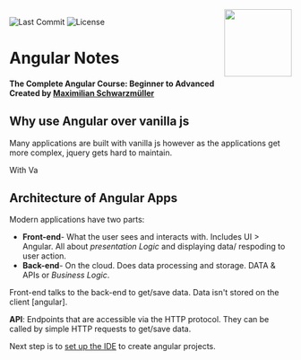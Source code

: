 <img align="right" height="120px" style="padding-left: 20px" src="https://upload.wikimedia.org/wikipedia/commons/thumb/c/cf/Angular_full_color_logo.svg/2048px-Angular_full_color_logo.svg.png">

![Last Commit](https://img.shields.io/github/last-commit/sortedcord/angular-notes?style=for-the-badge)
![License](https://img.shields.io/github/license/sortedcord/angular-notes?style=for-the-badge)


# Angular Notes

#### The Complete Angular Course: Beginner to Advanced <br> Created by [Maximilian Schwarzmüller](https://www.udemy.com/user/mosh-hamedani/)


## Why use Angular over vanilla js
Many applications are built with vanilla js however as the applications get more complex, jquery gets hard to maintain.

With Va


## Architecture of Angular Apps

Modern applications have two parts:
- **Front-end**-  What the user sees and interacts with. Includes UI > Angular. All about _presentation Logic_ and displaying data/ respoding to user action.
- **Back-end**- On the cloud. Does data processing and storage. DATA & APIs or _Business Logic_.

Front-end talks to the back-end to get/save data. Data isn't stored on the client [angular]. 

**API**: Endpoints that are accessible via the HTTP protocol.
They can be called by simple HTTP requests to get/save data.

Next step is to [set up the IDE](/Setting%20up%20IDE.md) to create angular projects.






